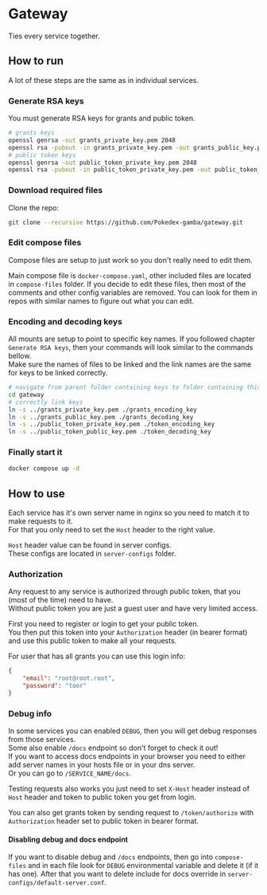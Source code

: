# Gateway

Ties every service together.

## How to run

A lot of these steps are the same as in individual services.

### Generate RSA keys

You must generate RSA keys for grants and public token.

```sh
# grants keys
openssl genrsa -out grants_private_key.pem 2048
openssl rsa -pubout -in grants_private_key.pem -out grants_public_key.pem
# public token keys
openssl genrsa -out public_token_private_key.pem 2048
openssl rsa -pubout -in public_token_private_key.pem -out public_token_public_key.pem
```

### Download required files

Clone the repo:

```sh
git clone --recursive https://github.com/Pokedex-gamba/gateway.git
```

### Edit compose files

Compose files are setup to just work so you don't really need to edit them.

Main compose file is `docker-compose.yaml`, other included files are located in `compose-files` folder. If you decide to edit these files, then most of the comments and other config variables are removed. You can look for them in repos with similar names to figure out what you can edit.

### Encoding and decoding keys

All mounts are setup to point to specific key names. If you followed chapter `Generate RSA keys`, then your commands will look similar to the commands bellow.\
Make sure the names of files to be linked and the link names are the same for keys to be linked correctly.

```sh
# navigate from parent folder containing keys to folder containing this repo
cd gateway
# correctly link keys
ln -s ../grants_private_key.pem ./grants_encoding_key
ln -s ../grants_public_key.pem ./grants_decoding_key
ln -s ../public_token_private_key.pem ./token_encoding_key
ln -s ../public_token_public_key.pem ./token_decoding_key
```

### Finally start it

```sh
docker compose up -d
```

## How to use

Each service has it's own server name in nginx so you need to match it to make requests to it.\
For that you only need to set the `Host` header to the right value.

`Host` header value can be found in server configs.\
These configs are located in `server-configs` folder.

### Authorization

Any request to any service is authorized through public token, that you (most of the time) need to have.\
Without public token you are just a guest user and have very limited access.

First you need to register or login to get your public token.\
You then put this token into your `Authorization` header (in bearer format) and use this public token to make all your requests.

For user that has all grants you can use this login info:
```json
{
    "email": "root@root.root",
    "password": "toor"
}
```

### Debug info

In some services you can enabled `DEBUG`, then you will get debug responses from those services.\
Some also enable `/docs` endpoint so don't forget to check it out!\
If you want to access docs endpoints in your browser you need to either add server names in your hosts file or in your dns server.\
Or you can go to `/SERVICE_NAME/docs`.

Testing requests also works you just need to set `X-Host` header instead of `Host` header and token to public token you get from login.

You can also get grants token by sending request to `/token/authorize` with `Authorization` header set to public token in bearer format.

#### Disabling debug and docs endpoint

If you want to disable debug and `/docs` endpoints, then go into `compose-files` and in each file look for `DEBUG` environmental variable and delete it (if it has one). After that you want to delete include for docs override in `server-configs/default-server.conf`.
